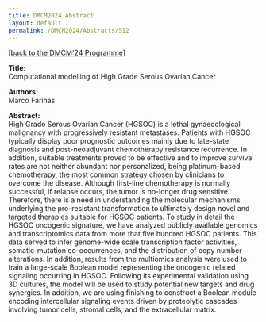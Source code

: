 ```yaml
---
title: DMCM2024 Abstract
layout: default
permalink: /DMCM2024/Abstracts/S12
---
```


[[back to the DMCM'24 Programme]](https://disease-maps.org/DMCM2024/programme/)

**Title:** \
Computational modelling of High Grade Serous Ovarian Cancer

**Authors:** \
Marco Fariñas

**Abstract:** \
High Grade Serous Ovarian Cancer (HGSOC) is a lethal gynaecological malignancy with progressively resistant metastases. Patients with HGSOC typically display poor prognostic outcomes mainly due to late-state diagnosis and post-neoadjuvant chemotherapy resistance recurrence. In addition, suitable treatments proved to be effective and to improve survival rates are not neither abundant nor personalized, being platinum-based chemotherapy, the most common strategy chosen by clinicians to overcome the disease. Although first-line chemotherapy is normally successful, if relapse occurs, the tumor is no-longer drug sensitive. Therefore, there is a need in understanding the molecular mechanisms underlying the pro-resistant transformation to ultimately design novel and targeted therapies suitable for HGSOC patients. To study in detail the HGSOC oncogenic signature, we have analyzed publicly available genomics and transcriptomics data from more that five hundred HGSOC patients. This data served to infer genome-wide scale transcription factor activities, somatic-mutation co-occurrences, and the distribution of copy number alterations. In addition, results from the multiomics analysis were used to train a large-scale Boolean model representing the oncogenic related signaling occurring in HGSOC. Following its experimental validation using 3D cultures, the model will be used to study potential new targets and drug synergies. In addition, we are using finishing to construct a Boolean module encoding intercellular signaling events driven by proteolytic cascades involving tumor cells, stromal cells, and the extracellular matrix. 


